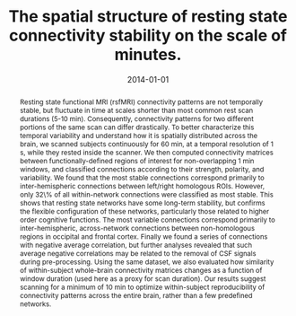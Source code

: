 ---
title: "The spatial structure of resting state connectivity stability on the scale of minutes."
date: 2014-01-01
authors_string: J. Gonzalez-Castillo, D. Handwerker, M. Robinson, C. Hoy, L. Buchanan, Z. Saad, Peter Bandettini
authors:
   - J. Gonzalez-Castillo
   - D. Handwerker
   - M. Robinson
   - C. Hoy
   - L. Buchanan
   - Z. Saad
   - Peter Bandettini
author_ids:
   - javier_gonzalez-castillo
   - daniel_handwerker
   - meghan_robinson
   - colin_hoy
   - laura_buchanan
   - ziad_saad
   - peter_bandettini
journal: 'Frontiers in Neuroscience'
volume: 
issue: 
pages: 
book_title: ''
publisher: ''
abstract: '<p>Resting state functional MRI (rsfMRI) connectivity patterns are not temporally stable, but fluctuate in time at scales shorter than most common rest scan durations (5-10 min). Consequently, connectivity patterns for two different portions of the same scan can differ drastically. To better characterize this temporal variability and understand how it is spatially distributed across the brain, we scanned subjects continuously for 60 min, at a temporal resolution of 1 s, while they rested inside the scanner. We then computed connectivity matrices between functionally-defined regions of interest for non-overlapping 1 min windows, and classified connections according to their strength, polarity, and variability. We found that the most stable connections correspond primarily to inter-hemispheric connections between left/right homologous ROIs. However, only 32\% of all within-network connections were classified as most stable. This shows that resting state networks have some long-term stability, but confirms the flexible configuration of these networks, particularly those related to higher order cognitive functions. The most variable connections correspond primarily to inter-hemispheric, across-network connections between non-homologous regions in occipital and frontal cortex. Finally we found a series of connections with negative average correlation, but further analyses revealed that such average negative correlations may be related to the removal of CSF signals during pre-processing. Using the same dataset, we also evaluated how similarity of within-subject whole-brain connectivity matrices changes as a function of window duration (used here as a proxy for scan duration). Our results suggest scanning for a minimum of 10 min to optimize within-subject reproducibility of connectivity patterns across the entire brain, rather than a few predefined networks.</p>'
project_id: bold_connectivity_dynamics
paper_url: http://journal.frontiersin.org/Journal/10.3389/fnins.2014.00138/abstract
doi: https://doi.org/10.3389/fnins.2014.00138
data_loc: ''
code_loc: ''
file: '/assets/publications//assets/publications/'
file_name: '/assets/publications/'
type: journal_article
pub_str: ' (2014) Frontiers in Neuroscience '
layout: publication 
---